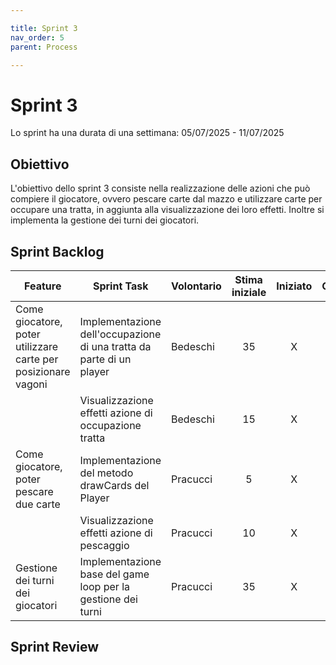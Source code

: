 ```yaml
---

title: Sprint 3
nav_order: 5
parent: Process

---
```


# Sprint 3

Lo sprint ha una durata di una settimana: 05/07/2025 - 11/07/2025

## Obiettivo

L'obiettivo dello sprint 3 consiste nella realizzazione delle azioni che può compiere il giocatore, ovvero pescare carte
dal mazzo e utilizzare carte per occupare una tratta, in aggiunta alla visualizzazione dei loro effetti. Inoltre si
implementa la gestione dei turni dei giocatori.

## Sprint Backlog

| Feature                                                       | Sprint Task                                                          | Volontario | Stima iniziale | Iniziato | Completato |
|---------------------------------------------------------------|----------------------------------------------------------------------|------------|:--------------:|:--------:|:----------:|
| Come giocatore, poter utilizzare carte per posizionare vagoni | Implementazione dell'occupazione di una tratta da parte di un player | Bedeschi   |       35       |    X     |     X      |
|                                                               | Visualizzazione effetti azione di occupazione tratta                 | Bedeschi   |       15       |    X     |     X      |
| Come giocatore, poter pescare due carte                       | Implementazione del metodo drawCards del Player                      | Pracucci   |       5        |    X     |     X      |
|                                                               | Visualizzazione effetti azione di pescaggio                          | Pracucci   |       10       |    X     |     X      |
| Gestione dei turni dei giocatori                              | Implementazione base del game loop per la gestione dei turni         | Pracucci   |       35       |    X     |            |

## Sprint Review